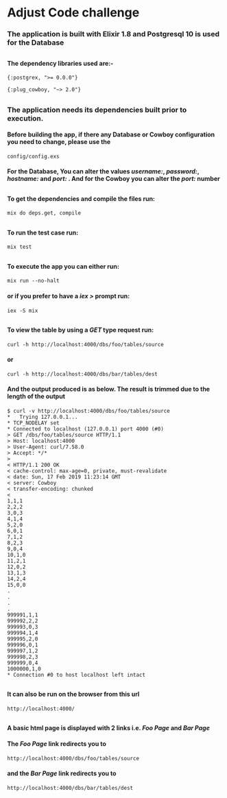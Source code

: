 # Adjust Code challenge
### The application is built with Elixir 1.8 and Postgresql 10 is used for the Database
##


#### The dependency libraries used are:- 

```
{:postgrex, ">= 0.0.0"}
```
 
```
{:plug_cowboy, "~> 2.0"}
```
##
### The application needs its dependencies built prior to execution.

#### Before building the app, if there any Database or Cowboy configuration you need to change, please use the
    
```
config/config.exs
```     

#### For the Database, You can alter the values *username:*, *password:*, *hostname:* and *port:* . And for the Cowboy you can alter the *port:* number
## 

#### To get the dependencies and compile the files run:

```
mix do deps.get, compile
```
##

#### To run the test case run:

```
mix test
```
##

#### To execute the app you can either run:

```
mix run --no-halt
``` 

#### or if you prefer to have a *iex >* prompt run:

```
iex -S mix
```  

##
#### To view the table by using a *GET* type request run:

```
curl -h http://localhost:4000/dbs/foo/tables/source
``` 

#### or

```
curl -h http://localhost:4000/dbs/bar/tables/dest
```

#### And the output produced is as below. The result is trimmed due to the length of the output

```
$ curl -v http://localhost:4000/dbs/foo/tables/source
*   Trying 127.0.0.1...
* TCP_NODELAY set
* Connected to localhost (127.0.0.1) port 4000 (#0)
> GET /dbs/foo/tables/source HTTP/1.1
> Host: localhost:4000
> User-Agent: curl/7.58.0
> Accept: */*
> 
< HTTP/1.1 200 OK
< cache-control: max-age=0, private, must-revalidate
< date: Sun, 17 Feb 2019 11:23:14 GMT
< server: Cowboy
< transfer-encoding: chunked
< 
1,1,1
2,2,2
3,0,3
4,1,4
5,2,0
6,0,1
7,1,2
8,2,3
9,0,4
10,1,0
11,2,1
12,0,2
13,1,3
14,2,4
15,0,0
.
.
.
.
999991,1,1
999992,2,2
999993,0,3
999994,1,4
999995,2,0
999996,0,1
999997,1,2
999998,2,3
999999,0,4
1000000,1,0
* Connection #0 to host localhost left intact
```
##

#### It can also be run on the browser from this url

```
http://localhost:4000/
```

##

#### A basic html page is displayed with 2 links i.e. *Foo Page* and *Bar Page*

#### The *Foo Page* link redirects you to 

```
http://localhost:4000/dbs/foo/tables/source
```

#### and the *Bar Page* link redirects you to

```
http://localhost:4000/dbs/bar/tables/dest
```
##
